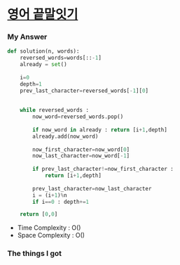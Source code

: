 # [영어 끝말잇기](https://school.programmers.co.kr/learn/courses/30/lessons/12981)



### My Answer

```python
def solution(n, words):
    reversed_words=words[::-1]
    already = set()
    
    i=0
    depth=1
    prev_last_character=reversed_words[-1][0]
    
    
    while reversed_words : 
        now_word=reversed_words.pop()
        
        if now_word in already : return [i+1,depth]
        already.add(now_word)
        
        now_first_character=now_word[0]
        now_last_character=now_word[-1]
        
        if prev_last_character!=now_first_character : 
            return [i+1,depth]
            
        prev_last_character=now_last_character    
        i = (i+1)%n
        if i==0 : depth+=1

    return [0,0]

```

* Time Complexity : O()
* Space Complexity : O()



### The things I got

